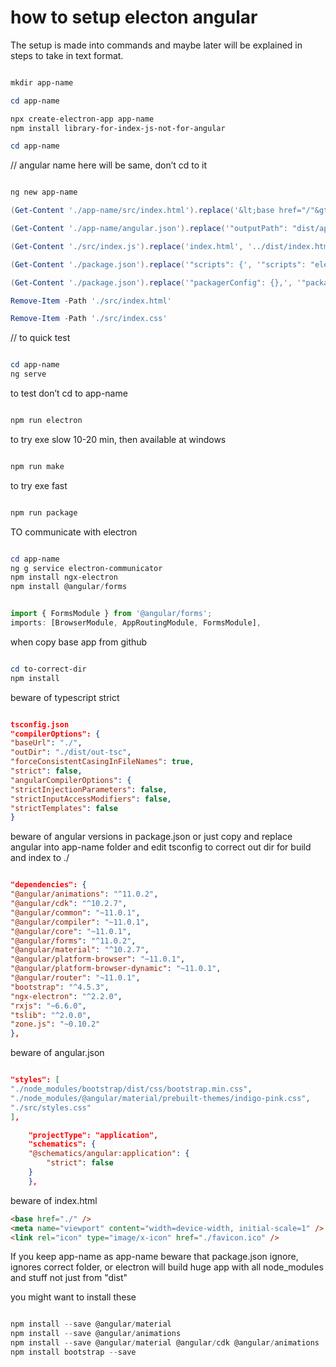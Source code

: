 # how to setup electon angular

The setup is made into commands and maybe later will be explained in steps to take in text format.

```powershell

mkdir app-name

cd app-name

npx create-electron-app app-name
npm install library-for-index-js-not-for-angular

cd app-name

```

// angular name here will be same, don’t cd to it

```powershell

ng new app-name

(Get-Content './app-name/src/index.html').replace('&lt;base href="/"&gt;', '&lt;base href="./"&gt;') | Set-Content './app-name/src/index.html'

(Get-Content './app-name/angular.json').replace('"outputPath": "dist/app-name",', '"outputPath": "../dist",') | Set-Content './app-name/angular.json'

(Get-Content './src/index.js').replace('index.html', '../dist/index.html') | Set-Content './src/index.js'

(Get-Content './package.json').replace('"scripts": {', '"scripts": "electron": "npm --prefix ./app-name/ run build &amp;&amp; npm --prefix ./ start",') | Set-Content './package.json'

(Get-Content './package.json').replace('"packagerConfig": {},', '"packagerConfig": {"ignore": ["/app-name"]},') | Set-Content './package.json'

Remove-Item -Path './src/index.html'

Remove-Item -Path './src/index.css'

```

// to quick test

```powershell

cd app-name
ng serve

```

to test
don’t cd to app-name

```powershell

npm run electron

```

to try exe slow 10-20 min, then available at windows

```powershell

npm run make

```

to try exe fast

```powershell

npm run package

```

TO communicate with electron

```powershell

cd app-name
ng g service electron-communicator
npm install ngx-electron
npm install @angular/forms

```

```typescript

import { FormsModule } from '@angular/forms';
imports: [BrowserModule, AppRoutingModule, FormsModule],

```

when copy base app from github

```powershell

cd to-correct-dir
npm install

```

beware of typescript strict

```json

tsconfig.json
"compilerOptions": {
"baseUrl": "./",
"outDir": "./dist/out-tsc",
"forceConsistentCasingInFileNames": true,
"strict": false,
"angularCompilerOptions": {
"strictInjectionParameters": false,
"strictInputAccessModifiers": false,
"strictTemplates": false
}

```

beware of angular versions in package.json
or just copy and replace angular into app-name folder and edit tsconfig to correct out dir for build and index to ./

```json

"dependencies": {
"@angular/animations": "^11.0.2",
"@angular/cdk": "^10.2.7",
"@angular/common": "~11.0.1",
"@angular/compiler": "~11.0.1",
"@angular/core": "~11.0.1",
"@angular/forms": "^11.0.2",
"@angular/material": "^10.2.7",
"@angular/platform-browser": "~11.0.1",
"@angular/platform-browser-dynamic": "~11.0.1",
"@angular/router": "~11.0.1",
"bootstrap": "^4.5.3",
"ngx-electron": "^2.2.0",
"rxjs": "~6.6.0",
"tslib": "^2.0.0",
"zone.js": "~0.10.2"
},

```

beware of
angular.json

```json

"styles": [
"./node_modules/bootstrap/dist/css/bootstrap.min.css",
"./node_modules/@angular/material/prebuilt-themes/indigo-pink.css",
"./src/styles.css"
],

    "projectType": "application",
    "schematics": {
    "@schematics/angular:application": {
        "strict": false
    }
    },

```

beware of
index.html

```html
<base href="./" />
<meta name="viewport" content="width=device-width, initial-scale=1" />
<link rel="icon" type="image/x-icon" href="./favicon.ico" />
```

If you keep app-name as app-name
beware that package.json ignore, ignores correct folder, or electron will build huge app with all node_modules and stuff not just from "dist"

you might want to install these

```powershell

npm install --save @angular/material
npm install --save @angular/animations
npm install --save @angular/material @angular/cdk @angular/animations
npm install bootstrap --save

```
